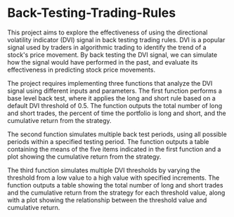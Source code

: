 # Back-Testing-Trading-Rules
This project aims to explore the effectiveness of using the directional volatility indicator (DVI) signal in back testing trading rules. DVI is a popular signal used by traders in algorithmic trading to identify the trend of a stock's price movement. By back testing the DVI signal, we can simulate how the signal would have performed in the past, and evaluate its effectiveness in predicting stock price movements.

The project requires implementing three functions that analyze the DVI signal using different inputs and parameters. The first function performs a base level back test, where it applies the long and short rule based on a default DVI threshold of 0.5. The function outputs the total number of long and short trades, the percent of time the portfolio is long and short, and the cumulative return from the strategy.

The second function simulates multiple back test periods, using all possible periods within a specified testing period. The function outputs a table containing the means of the five items indicated in the first function and a plot showing the cumulative return from the strategy.

The third function simulates multiple DVI thresholds by varying the threshold from a low value to a high value with specified increments. The function outputs a table showing the total number of long and short trades and the cumulative return from the strategy for each threshold value, along with a plot showing the relationship between the threshold value and cumulative return.
